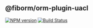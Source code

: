 ## @fiborm/orm-plugin-uacl

[![NPM version](https://img.shields.io/npm/v/@fiborm/orm-plugin-uacl.svg)](https://www.npmjs.org/package/@fiborm/orm-plugin-uacl)
[![Build Status](https://travis-ci.org/richardo2016/fiborm.svg)](https://travis-ci.org/richardo2016/fiborm)

